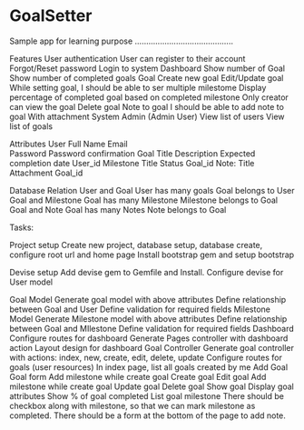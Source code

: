 # GoalSetter
Sample app for learning purpose
...........................................

Features
User authentication
User can register to their account
Forgot/Reset password
Login to system
Dashboard
Show number of Goal 
Show number of completed goals
Goal
Create new goal
Edit/Update goal
While setting goal, I should be able to ser multiple milestome
Display percentage of completed goal based on completed milestone
Only creator can view the goal
Delete goal
Note to goal
I should be able to add note to goal
With attachment
System Admin (Admin User)
View list of users
View list of goals

Attributes
User
Full Name
Email    
Password
Password confirmation
Goal
Title
Description
Expected completion date
User_id
Milestone
Title
Status
Goal_id
Note:
Title
Attachment
Goal_id

Database Relation
User and Goal
User has many goals
Goal belongs to User
Goal and Milestone
Goal has many Milestone
Milestone belongs to Goal
Goal and Note
Goal has many Notes
Note belongs to Goal

Tasks:

Project setup
Create new project, database setup, database create, configure root url and home page
Install bootstrap gem and setup bootstrap

Devise setup
Add devise gem to Gemfile and Install.
Configure devise for User model

Goal Model
Generate goal model with above attributes
Define relationship between Goal and User
Define validation for required fields
Milestone Model
Generate Milestone model with above attributes
Define relationship between Goal and MIlestone
Define validation for required fields
Dashboard
Configure routes for dashboard
Generate Pages controller with dashboard action
Layout design for dashboard
Goal Controller
Generate goal controller with actions: index, new, create, edit, delete, update
Configure routes for goals (user resources)
In index page, list all goals created by me
Add Goal
Goal form
Add milestone while create goal
Create goal
Edit goal
Add milestone while create goal
Update goal
Delete goal
Show goal
Display goal attributes
Show % of goal completed
List goal milestone
There should be checkbox along with milestone, so that we can mark milestone as completed.
There should be a form at the bottom of the page to add note.
